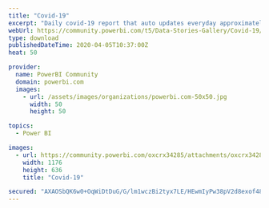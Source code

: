 ```yaml
---
title: "Covid-19"
excerpt: "Daily covid-19 report that auto updates everyday approximately 6:30PM Arizona timezone. Datasource is Johns Hopkins github. I have provided the .pbix"
webUrl: https://community.powerbi.com/t5/Data-Stories-Gallery/Covid-19/m-p/1008733
type: download
publishedDateTime: 2020-04-05T10:37:00Z
heat: 50

provider:
  name: PowerBI Community
  domain: powerbi.com
  images:
    - url: /assets/images/organizations/powerbi.com-50x50.jpg
      width: 50
      height: 50

topics:
  - Power BI

images:
  - url: https://community.powerbi.com/oxcrx34285/attachments/oxcrx34285/DataStoriesGallery/3682/3/covid-19-04062020-pbi.jpg
    width: 1176
    height: 636
    title: "Covid-19"

secured: "AXAOSbQK6w0+OqWiDtDuG/G/lm1wczBi2tyx7LE/HEwmIyPw38pV2d8exof48GSqkGjaXttSi6w0CN2dgqoTlisE1/qaHuW82VaerfPWOXwuxSV1220CAxt1ptLqdeGBnjBSuzkzq5RiwM6jcpjxt05qQTDcv/GMtQHnMu79QzxSuhXjYXt3eWMiY9cpABJBTn6uLHIgOOWsi9fzzdamcfsVgmQe4iiT/f0rfrxWk3oz2CLIussV7LUtQ0mjd3WauN42uQc3stpUQn6U9ICaWBmZpBRlMsO4MNlyqXPXEyoP2tZcyupjVtEGVDt2kl4JCVhuStrEd9ZBkQRtqNYiG6lwlNFXZxDbY7mF3aj265RTkItM8rwP2XkL0bEvhGPM;/ikkeYYMs2GquaYU+dnSkw=="
---
```


